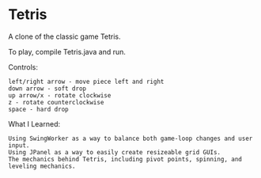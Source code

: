 # Tetris
A clone of the classic game Tetris.


To play, compile Tetris.java and run.


Controls:

    left/right arrow - move piece left and right
    down arrow - soft drop
    up arrow/x - rotate clockwise
    z - rotate counterclockwise
    space - hard drop
    
    
What I Learned:

    Using SwingWorker as a way to balance both game-loop changes and user input.
    Using JPanel as a way to easily create resizeable grid GUIs.
    The mechanics behind Tetris, including pivot points, spinning, and leveling mechanics.
